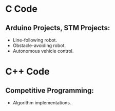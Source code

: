# C Code

## Arduino Projects, STM Projects:
- Line-following robot.
- Obstacle-avoiding robot.
- Autonomous vehicle control.

# C++ Code

## Competitive Programming:
- Algorithm implementations.
